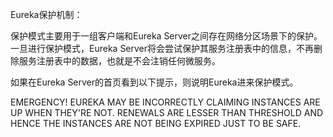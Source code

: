 Eureka保护机制：

保护模式主要用于一组客户端和Eureka Server之间存在网络分区场景下的保护。一旦进行保护模式，Eureka Server将会尝试保护其服务注册表中的信息，不再删除服务注册表中的数据，也就是不会注销任何微服务。



如果在Eureka Server的首页看到以下提示，则说明Eureka进来保护模式。

EMERGENCY! EUREKA MAY BE INCORRECTLY CLAIMING INSTANCES ARE UP WHEN THEY'RE NOT. RENEWALS ARE LESSER THAN THRESHOLD AND HENCE THE INSTANCES ARE NOT BEING EXPIRED JUST TO BE SAFE.